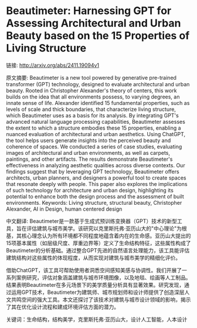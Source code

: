# Beautimeter: Harnessing GPT for Assessing Architectural and Urban Beauty based on the 15 Properties of Living Structure

链接: http://arxiv.org/abs/2411.19094v1

原文摘要:
Beautimeter is a new tool powered by generative pre-trained transformer (GPT)
technology, designed to evaluate architectural and urban beauty. Rooted in
Christopher Alexander's theory of centers, this work builds on the idea that
all environments possess, to varying degrees, an innate sense of life.
Alexander identified 15 fundamental properties, such as levels of scale and
thick boundaries, that characterize living structure, which Beautimeter uses as
a basis for its analysis. By integrating GPT's advanced natural language
processing capabilities, Beautimeter assesses the extent to which a structure
embodies these 15 properties, enabling a nuanced evaluation of architectural
and urban aesthetics. Using ChatGPT, the tool helps users generate insights
into the perceived beauty and coherence of spaces. We conducted a series of
case studies, evaluating images of architectural and urban environments, as
well as carpets, paintings, and other artifacts. The results demonstrate
Beautimeter's effectiveness in analyzing aesthetic qualities across diverse
contexts. Our findings suggest that by leveraging GPT technology, Beautimeter
offers architects, urban planners, and designers a powerful tool to create
spaces that resonate deeply with people. This paper also explores the
implications of such technology for architecture and urban design, highlighting
its potential to enhance both the design process and the assessment of built
environments. Keywords: Living structure, structural beauty, Christopher
Alexander, AI in Design, human centered design

中文翻译:
Beautimeter是一款基于生成式预训练变换器（GPT）技术的新型工具，旨在评估建筑与城市美学。该研究以克里斯托弗·亚历山大的"中心理论"为根基，其核心理念认为所有环境都不同程度地蕴含着内在的生命感。亚历山大提出的15项基本属性（如层级尺度、厚重边界等）定义了生命结构特征，这些属性构成了Beautimeter的分析基础。通过整合GPT先进的自然语言处理能力，该工具能评估建筑结构对这些属性的体现程度，从而实现对建筑与城市美学的精细化评价。

借助ChatGPT，该工具可帮助使用者洞悉空间感知美感与协调性。我们开展了一系列案例研究，评估对象涵盖建筑与城市环境图像，以及地毯、绘画等人工制品。结果表明Beautimeter在多元场景下的美学质量分析具有显著效果。研究发现，通过运用GPT技术，Beautimeter为建筑师、城市规划师和设计师提供了创造深层人文共鸣空间的强大工具。本文还探讨了该技术对建筑与城市设计领域的影响，揭示了其在优化设计流程和建成环境评估方面的潜力。

关键词：生命结构，结构美学，克里斯托弗·亚历山大，设计人工智能，人本设计
